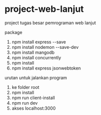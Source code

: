 # project-web-lanjut
project tugas besar pemrograman web lanjut

package
1. npm install express --save
2. npm install nodemon --save-dev
3. npm install mangodb 
4. npm install concurrently
5. npm install 
6. npm install express jsonwebtoken

urutan untuk jalankan program 
1. ke folder root
2. npm install
3. npm run client-install
4. npm run dev
5. akses localhost:3000